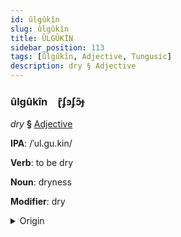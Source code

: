 ```yaml
---
id: ûlgûkîn
slug: ûlgûkîn
title: ÛLGÛKİN
sidebar_position: 113
tags: [ûlgûkîn, Adjective, Tungusic]
description: dry § Adjective
---
```


### ûlgûkîn&emsp;<span kind="abugida">ɽ͊ʄꜿʄɔ̃ɟ</span>

*dry* **§** [Adjective](../../tags/Adjective)

**IPA**: /ˈul.gu.kin/

**Verb**: to be dry

**Noun**: dryness

**Modifier**: dry

<details>
    <summary>Origin</summary>
    Evenki олгокин olgokin /ʊl.gʊ.kin/<br/>
    <em>Tungusic Language Family</em>
</details>